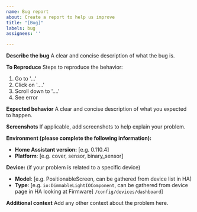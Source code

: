 ```yaml
---
name: Bug report
about: Create a report to help us improve
title: "[Bug]"
labels: bug
assignees: ''

---
```


**Describe the bug**
A clear and concise description of what the bug is.

**To Reproduce**
Steps to reproduce the behavior:
1. Go to '...'
2. Click on '....'
3. Scroll down to '....'
4. See error

**Expected behavior**
A clear and concise description of what you expected to happen.

**Screenshots**
If applicable, add screenshots to help explain your problem.

**Environment (please complete the following information):**
 - **Home Assistant version:** [e.g. 0.110.4]
 - **Platform**: [e.g. cover, sensor, binary_sensor]

**Device:** (if your problem is related to a specific device)
 - **Model**: [e.g. PositionableScreen, can be gathered from device list in HA]
 - **Type**: [e.g. `io:DimmableLightIOComponent`, can be gathered from device page in HA looking at Firmware] `/config/devices/dashboard`]

**Additional context**
Add any other context about the problem here.
